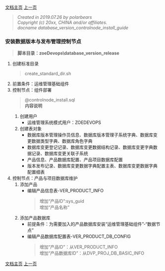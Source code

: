 <link href="../../zoe_docs.css" rel="stylesheet" type="text/css" />

[文档主页](../../index.html)
[上一页](../installguide_index.html)


>	_Created in 2019.07.26 by polarbears_  
>	_Copyright (c) 20xx, CHINA and/or affiliates._  
>	_docname database_version_controlnode_install_guide_  
###	安装数据版本与发布管理控制节点 
>	__脚本目录：zoeDevops\database_version_release__
1.	创建标准目录  
	>	create_standard_dir.sh  
2.	前置条件：运维管理基础组件
3.	控制节点：组件部署
	>	@controlnode_install.sql  
	>	__内容说明__  
	1.	创建用户
		*	运维管理系统模式用户：ZOEDEVOPS
	2.	创建表对象
		*	数据库版本管理操作员信息、数据库版本管理子系统字典、数据库变更数据类型字典、数据库角色字典
		*	数据库变更登记记录、数据库变更数据结构记录、数据库变更字典数据记录、数据库变更关联子系统
		*	产品信息、产品数据库配置、产品项目数据库配置
		*	版本发布记录、数据库变更数据字典配置主表、数据库变更数据字典配置细表
4.	控制节点：产品与项目数据库维护
	1.	添加产品
		*	编辑产品信息表-VER_PRODUCT_INFO
			>	增加“产品ID”:sys_guid  
			>	增加“产品名称”  
	2.	添加产品数据库
		*	前提条件：为需要加入的产品数据库安装“运维管理基础组件”-“数据节点”
		*	编辑产品数据库配置表-VER_PRODUCT_DB_CONFIG
			>	增加“产品ID”：从VER_PRODUCT_INFO  
			>	增加“产品数据库ID”：从DVP_PROJ_DB_BASIC_INFO  




[文档主页](../../index.html)
[上一页](../installguide_index.html)